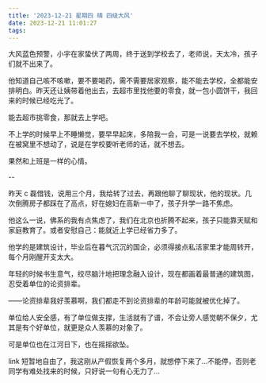 ```yaml
---
title: '2023-12-21 星期四 晴 四级大风'
date: 2023-12-21 11:01:27
tags:
---
```


大风蓝色预警，小宇在家蛰伏了两周，终于送到学校去了，老师说，天太冷，孩子们就不出来了。

他知道自己咳不咳嗽，要不要喝药，需不需要居家观察，能不能去学校，全都能安排明白。昨天还让姨带着他出去，去超市里找他要的零食，就一包小圆饼干，我回来的时候已经吃光了。

能去超市挑零食，那就去上学吧。

不上学的时候早上不睡懒觉，要早早起床，多陪我一会，可是一说要去学校，就赖在被窝里不想动了，说是在学校要听老师的话，就不想去。

果然和上班是一样的心情。

--

昨天 c 磊借钱，说用三个月，我给转了过去，再跟他聊了聊现状，他的现状。几次倒腾房子都踩在了高点，好在媳妇在高新一中了，孩子升学一路不焦虑。

他这么一说，佛系的我有点焦虑了，我们在北京也折腾不起来，孩子只能靠天赋和家庭教育了。或者安慰自己：能就近上学已经省力多了。

他学的是建筑设计，毕业后在暮气沉沉的国企，必须得接点私活家里才能周转开，每个月刚醒开支太大。

年轻的时候书生意气，绞尽脑汁地把理念融入设计，现在都画着最普通的建筑图，忍受着单位的论资排辈。

——论资排辈我好羡慕啊，我们都走不到论资排辈的年龄可能就被优化掉了。

单位给人安全感，有了单位做支撑，生活就有了谱，不会让旁人感觉朝不保夕，尤其是有个好单位，就更是众人羡慕的对象了。

可是单位也在江河日下，也在摇摇欲坠。

link 短暂地自由了，我这刚从产假恢复两个多月，就想停下来了...不能停，否则老同学有难处找来的时候，只好说一句有心无力了...



